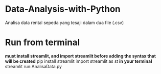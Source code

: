 # Data-Analysis-with-Python
Analisa data rental sepeda yang tesaji dalam dua file (.csv) 

# Run from terminal
**must install streamlit, and import streamlit before adding the syntax that will be created**
pip install streamlit
import streamlit as st
**in your terminal**
streamlit run AnalisaData.py
